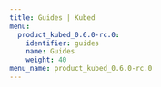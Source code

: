 ```yaml
---
title: Guides | Kubed
menu:
  product_kubed_0.6.0-rc.0:
    identifier: guides
    name: Guides
    weight: 40
menu_name: product_kubed_0.6.0-rc.0
---
```

